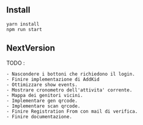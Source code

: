 ## Install

```
yarn install
npm run start
```

## NextVersion
TODO : 
    
    - Nascondere i bottoni che richiedono il login.
    - Finire implementazione di AddKid
    - Ottimizzare show events.
    - Mostrare cronometro dell'attivita' corrente.
    - Mappa dei genitori vicini. 
    - Implementare gen qrcode.
    - Implementare scan qrcode.
    - Finire Registration From con mail di verifica.
    - Finire documentazione.
